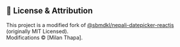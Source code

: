 ## 📜 License & Attribution
This project is a modified fork of [@sbmdkl/nepali-datepicker-reactjs](https://github.com/sbmdkl/nepali-datepicker-reactjs) (originally MIT Licensed).  
Modifications © [Milan Thapa].